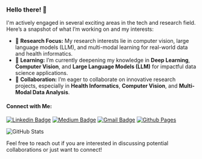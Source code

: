 ### Hello there! 👋

I'm actively engaged in several exciting areas in the tech and research field. Here’s a snapshot of what I’m working on and my interests:

- 🔬 **Research Focus:** My research interests lie in computer vision, large language models (LLM), and multi-modal learning for real-world data and health informatics.
- 🌱 **Learning:** I’m currently deepening my knowledge in **Deep Learning**, **Computer Vision**, and **Large Language Models (LLM)** for impactful data science applications.
- 🤝 **Collaboration:** I’m eager to collaborate on innovative research projects, especially in **Health Informatics**, **Computer Vision**, and **Multi-Modal Data Analysis**.

#### Connect with Me:
[![Linkedin Badge](https://img.shields.io/badge/-ibna_kawser-blue?style=flat-square&logo=Linkedin&logoColor=white&link=https://www.linkedin.com/in/ibna-kowsar-744a97153/)](https://www.linkedin.com/in/ibna-kowsar-744a97153/)
[![Medium Badge](https://img.shields.io/badge/-@ibna_kawser-03a57a?style=flat-square&labelColor=000000&logo=Medium&link=https://medium.com/@kawser.ibn.93/)](https://medium.com/@kawser.ibn.93)
[![Gmail Badge](https://img.shields.io/badge/-kawser.ibn.93@gmail.com-c14438?style=flat-square&logo=Gmail&logoColor=white&link=mailto:kawser.ibn.93@gmail.com)](mailto:kawser.ibn.93@gmail.com)
[![Github Pages](https://img.shields.io/badge/Personal%20Website-121013?style=for-the-badge&logo=github&logoColor=white)](https://kawseribn.github.io/)

![GitHub Stats](https://github-readme-stats.vercel.app/api?username=kawseribn&&show_icons=true&title_color=ffffff&icon_color=bb2acf&text_color=daf8dc&bg_color=151509)

Feel free to reach out if you are interested in discussing potential collaborations or just want to connect!
